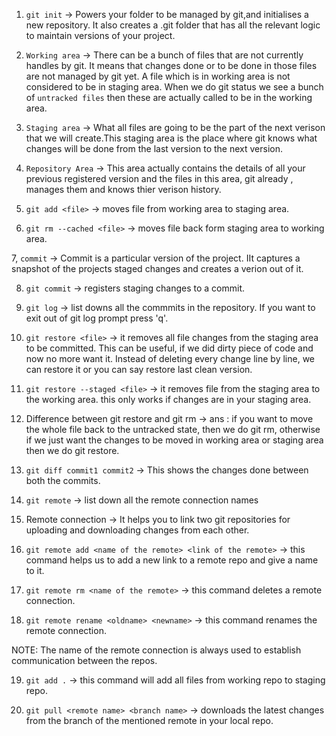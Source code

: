 1. `git init` -> Powers your folder to be managed by git,and initialises a new repository. It also creates a .git folder that has all the relevant logic to maintain versions of your project.

2. `Working area` -> There can be a bunch of files that are not currently handles by git. It means that changes done or to be done in those files are not managed by git yet. A file which is in working area is not considered to be in staging area. When we do git status we see a bunch of `untracked files` then these are actually called to be in the working area.

3. `Staging area` -> What all files are going to be the part of the next verison that we will create.This staging area is the place where git knows what changes will be done from the last version to the next version.

4. `Repository Area` -> This area actually contains the details of all your previous registered version and the files in this area, git already , manages them and knows thier verison history.

5. `git add <file>` -> moves file from working area to staging area.

6. `git rm --cached <file>` -> moves file back form staging area to working area.

7, `commit` -> Commit is a particular version of the project. IIt captures a snapshot of the projects staged changes and creates a verion out of it.

8. `git commit` -> registers staging changes to a commit.

9. `git log` -> list downs all the commmits in the repository. If you want to exit out of git log prompt press 'q'.

10. `git restore <file>` -> it removes all file changes from the staging area to be committed. This can be useful, if we did dirty piece of code and now no more want it. Instead of deleting every change line by line, we can restore it or you can say restore last clean version.

11. `git restore --staged <file>` -> it removes file from the staging area to the working area.
    this only works if changes are in your staging area.

12. Difference between git restore and git rm -> 
    ans : if you want to move the whole file back to the untracked state, then we do git rm, otherwise if we just want the changes to be moved in working area or staging area then we do git restore.

13. `git diff commit1 commit2` -> This shows the changes done between both the commits.

14. `git remote` -> list down all the remote connection names

15. Remote connection -> It helps you to link two git repositories for uploading and downloading changes from each other.

16. `git remote add <name of the remote> <link of the remote>` -> this command helps us to add a new link to a remote repo and give a name to it.

17. `git remote rm <name of the remote>` -> this command deletes a remote connection.

18. `git remote rename <oldname> <newname>` -> this command renames the remote connection.

NOTE: The name of the remote connection is always used to establish communication between the repos.

19. `git add .` -> this command will add all files from working repo to staging repo.

20. `git pull <remote name> <branch name>` -> downloads the latest changes from the branch of the mentioned remote in your local repo.

